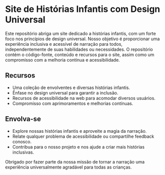 # Site de Histórias Infantis com Design Universal

Este repositório abriga um site dedicado a histórias infantis, com um forte foco nos princípios de design universal. Nosso objetivo é proporcionar uma experiência inclusiva e acessível de narração para todos, independentemente de suas habilidades ou necessidades. O repositório contém o código-fonte, conteúdo e recursos para o site, assim como um compromisso com a melhoria contínua e acessibilidade.

## Recursos
- Uma coleção de envolventes e diversas histórias infantis.
- Ênfase no design universal para garantir a inclusão.
- Recursos de acessibilidade na web para acomodar diversos usuários.
- Compromisso com aprimoramentos e melhorias contínuas.

## Envolva-se
- Explore nossas histórias infantis e aproveite a magia da narração.
- Relate qualquer problema de acessibilidade ou compartilhe feedback conosco.
- Contribua para o nosso projeto e nos ajude a criar mais histórias inclusivas.

Obrigado por fazer parte da nossa missão de tornar a narração uma experiência universalmente agradável para todas as crianças.
